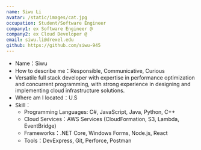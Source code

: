 ```yaml
---
name: Siwu Li
avatar: /static/images/cat.jpg
occupation: Student/Software Engineer
company1: ex Software Engineer @
company2: ex Cloud Developer @
email: siwu.li@drexel.edu
github: https://github.com/siwu-945
---
```


- Name：Siwu
- How to describe me：Responsible, Communicative, Curious
- Versatile full stack developer with expertise in performance optimization and concurrent programming, with strong experience in designing and implementing cloud infrastructure solutions.
- Where am I located：U.S
- Skill：
  - Programming Languages: C#, JavaScript, Java, Python, C++
  - Cloud Services：AWS Services (CloudFormation, S3, Lambda, EventBridge)
  - Frameworks：.NET Core, Windows Forms, Node.js, React
  - Tools：DevExpress, Git, Perforce, Postman
